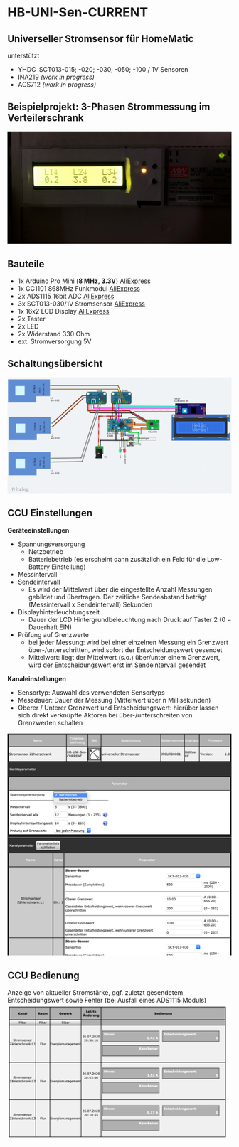 # HB-UNI-Sen-CURRENT

## Universeller Stromsensor für HomeMatic
unterstützt 
 - YHDC SCT013-015; -020; -030; -050; -100 / 1V Sensoren
 - INA219 _(work in progress)_
 - ACS712 _(work in progress)_
 
 ## Beispielprojekt: 3-Phasen Strommessung im Verteilerschrank
 ![Dev2](Images/Device2.jpg)
 
 ## Bauteile
  - 1x Arduino Pro Mini (**8 MHz, 3.3V**) [AliExpress](https://de.aliexpress.com/item/32342672626.html)
  - 1x CC1101 868MHz Funkmodul [AliExpress](https://de.aliexpress.com/item/32924239954.html)
  - 2x ADS1115 16bit ADC [AliExpress](https://de.aliexpress.com/item/32954034047.html)
  - 3x SCT013-030/1V Stromsensor [AliExpress](https://de.aliexpress.com/item/4000189334448.html)
  - 1x 16x2 LCD Display [AliExpress](https://de.aliexpress.com/item/32685612494.html)
  - 2x Taster
  - 2x LED
  - 2x Widerstand 330 Ohm
  - ext. Stromversorgung 5V
 
 ## Schaltungsübersicht
 ![Wiring](Images/Wiring.png)
 
 ## CCU Einstellungen
 **Geräteeinstellungen**
 - Spannungsversorgung
   - Netzbetrieb
   - Batteriebetrieb (es erscheint dann zusätzlich ein Feld für die Low-Battery Einstellung)
 - Messintervall
 - Sendeintervall
   - Es wird der Mittelwert über die eingestellte Anzahl Messungen gebildet und übertragen. Der zeitliche Sendeabstand beträgt (Messintervall x Sendeintervall) Sekunden
 - Displayhinterleuchtungszeit
   - Dauer der LCD Hintergrundbeleuchtung nach Druck auf Taster 2 (0 = Dauerhaft EIN)
 - Prüfung auf Grenzwerte
   - bei jeder Messung: wird bei einer einzelnen Messung ein Grenzwert über-/unterschritten, wird sofort der Entscheidungswert gesendet
   - Mittelwert: liegt der Mittelwert (s.o.) über/unter einem Grenzwert, wird der Entscheidungswert erst im Sendeintervall gesendet
 
 **Kanaleinstellungen**
  - Sensortyp: Auswahl des verwendeten Sensortyps
  - Messdauer: Dauer der Messung (Mittelwert über n Millisekunden)
  - Oberer / Unterer Grenzwert und Entscheidungswert: hierüber lassen sich direkt verknüpfte Aktoren bei über-/unterschreiten von Grenzwerten schalten
  
 
 ![Einstellungen](Images/CCU_Einstellungen.png)
 
 
 ## CCU Bedienung
 Anzeige von aktueller Stromstärke, ggf. zuletzt gesendetem Entscheidungswert sowie Fehler (bei Ausfall eines ADS1115 Moduls)
 ![Bedienung](Images/CCU_Bedienung.png)
 
